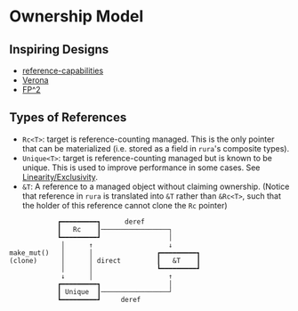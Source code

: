 # Ownership Model

## Inspiring Designs

- [reference-capabilities](https://tutorial.ponylang.io/reference-capabilities/reference-capabilities.html)
- [Verona](https://microsoft.github.io/verona/)
- [FP^2](https://www.microsoft.com/en-us/research/uploads/prod/2023/05/fbip.pdf)

## Types of References

- `Rc<T>`: target is reference-counting managed. This is the only pointer that can be materialized (i.e. stored as a field in `rura`'s composite types).
- `Unique<T>`:  target is reference-counting managed but is known to be unique. This is used to improve performance in some cases. See [Linearity/Exclusivity](exclusivity.md).
- `&T`: A reference to a managed object without claiming ownership. (Notice that reference in `rura` is translated into `&T` rather than `&Rc<T>`, such that the holder of this reference cannot clone the `Rc` pointer) 

```
            ┏━━━━━━━━━┓      deref
            ┃   Rc    ┃─────────────────┐ 
            ┗━━━━━━━━━┛                 │
             │      ↑                   ↓
make_mut()   │      │                ┏━━━━━━━━━┓ 
(clone)      │      │ direct         ┃   &T    ┃ 
             │      │                ┗━━━━━━━━━┛
             ↓      │                   ↑
            ┏━━━━━━━━━┓                 │
            ┃ Unique  ┃─────────────────┘      
            ┗━━━━━━━━━┛     deref

```